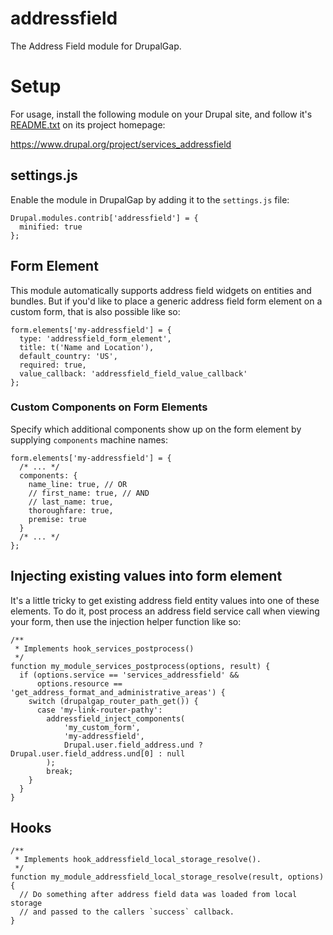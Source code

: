 addressfield
============

The Address Field module for DrupalGap.


# Setup

For usage, install the following module on your Drupal site, and follow it's [README.txt](http://cgit.drupalcode.org/services_addressfield/tree/README.txt) on its project homepage:

https://www.drupal.org/project/services_addressfield

## settings.js

Enable the module in DrupalGap by adding it to the `settings.js` file:

```
Drupal.modules.contrib['addressfield'] = {
  minified: true
};
```

## Form Element

This module automatically supports address field widgets on entities and bundles. But if you'd like to place a generic
address field form element on a custom form, that is also possible like so:

```
form.elements['my-addressfield'] = {
  type: 'addressfield_form_element',
  title: t('Name and Location'),
  default_country: 'US',
  required: true,
  value_callback: 'addressfield_field_value_callback'
};
```

### Custom Components on Form Elements

Specify which additional components show up on the form element by supplying `components` machine names:

```
form.elements['my-addressfield'] = {
  /* ... */
  components: {
    name_line: true, // OR
    // first_name: true, // AND
    // last_name: true,
    thoroughfare: true,
    premise: true
  }
  /* ... */
};
```

## Injecting existing values into form element

It's a little tricky to get existing address field entity values into one of these elements. To do it, post process an address field service call when viewing your form, then use the injection helper function like so:
```
/**
 * Implements hook_services_postprocess()
 */
function my_module_services_postprocess(options, result) {
  if (options.service == 'services_addressfield' &&
      options.resource == 'get_address_format_and_administrative_areas') {
    switch (drupalgap_router_path_get()) {
      case 'my-link-router-pathy':
        addressfield_inject_components(
            'my_custom_form',
            'my-addressfield',
            Drupal.user.field_address.und ? Drupal.user.field_address.und[0] : null
        );
        break;
    }
  }
}
```

## Hooks

```
/**
 * Implements hook_addressfield_local_storage_resolve().
 */
function my_module_addressfield_local_storage_resolve(result, options) {
  // Do something after address field data was loaded from local storage
  // and passed to the callers `success` callback.
}
```

